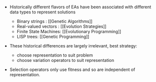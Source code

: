 - Historically different flavors of EAs have been associated with different data types to represent solutions
	- Binary strings : [[Genetic Algorithms]]
	- Real-valued vectors : [[Evolution Strategies]]
	- Finite State Machines: [[Evolutionary Programming]]
	- LISP trees: [[Genetic Programming]]
 
- These historical differences are largely irrelevant, best strategy: 
	- choose representation to suit problem
	- choose variation operators to suit representation
 
- Selection operators only use fitness and so are independent of representation.